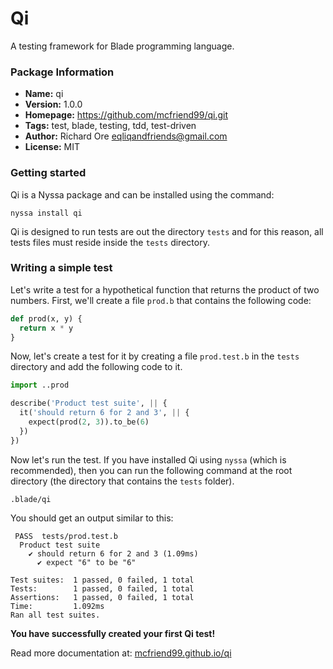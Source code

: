 # Qi

A testing framework for Blade programming language.

### Package Information

- **Name:** qi
- **Version:** 1.0.0
- **Homepage:** https://github.com/mcfriend99/qi.git
- **Tags:** test, blade, testing, tdd, test-driven
- **Author:** Richard Ore <eqliqandfriends@gmail.com>
- **License:** MIT

### Getting started

Qi is a Nyssa package and can be installed using the command:

```
nyssa install qi
```

Qi is designed to run tests are out the directory `tests` and for this reason, all tests files must reside inside the `tests` directory.

### Writing a simple test

Let's write a test for a hypothetical function that returns the product of two numbers. First, we'll create a file `prod.b` that contains the following code:

```py
def prod(x, y) {
  return x * y
}
```

Now, let's create a test for it by creating a file `prod.test.b` in the `tests` directory and add the following code to it.

```py
import ..prod

describe('Product test suite', || {
  it('should return 6 for 2 and 3', || {
    expect(prod(2, 3)).to_be(6)
  })
})
```

Now let's run the test. If you have installed Qi using `nyssa` (which is recommended), then you can run the following command at the root directory (the directory that contains the `tests` folder).

```
.blade/qi
```

You should get an output similar to this:

```
 PASS  tests/prod.test.b
  Product test suite
    ✔ should return 6 for 2 and 3 (1.09ms)
      ✔ expect "6" to be "6"

Test suites:  1 passed, 0 failed, 1 total
Tests:        1 passed, 0 failed, 1 total
Assertions:   1 passed, 0 failed, 1 total
Time:         1.092ms
Ran all test suites.
```

**You have successfully created your first Qi test!**

Read more documentation at: [mcfriend99.github.io/qi](https://mcfriend99.github.io/qi/)
